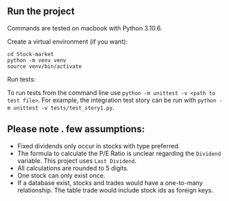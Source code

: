 
## Run the project

Commands are tested on macbook with Python 3.10.6.

Create a virtual environment (if you want):

```shell
cd Stock-market
python -m venv venv
source venv/bin/activate

```

Run tests:

To run tests from the command line use `python -m unittest -v <path to test file>`. For example, the integration test
story can be run with `python -m unittest -v tests/test_story1.py`.

## Please note . few assumptions:

- Fixed dividends only occur in stocks with type preferred.
- The formula to calculate the P/E Ratio is unclear regarding the `Dividend` variable. This project
  uses `Last Dividend`.
- All calculations are rounded to 5 digits.
- One stock can only exist once.
- If a database exist, stocks and trades would have a one-to-many relationship. The table trade would include stock ids
  as foreign keys. 
